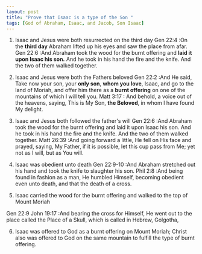 ```yaml
---
layout: post
title: "Prove that Isaac is a type of the Son "
tags: [God of Abraham, Isaac, and Jacob, Son Isaac]
---
```

1. Isaac and Jesus were both resurrected on the third day
Gen 22:4
:On the **third day** Abraham lifted up his eyes and saw the place from afar.
Gen 22:6
:And Abraham took the wood for the burnt offering and **laid it upon Isaac his son.** And he took in his hand the fire and the knife. And the two of them walked together.

2. Isaac and Jesus were both the Fathers beloved
Gen 22:2
:And He said, Take now your son, your **only son**, **whom you love**, Isaac, and go to the land of Moriah, and offer him there as a **burnt offering** on one of the mountains of which I will tell you.
Matt 3:17
: And behold, a voice out of the heavens, saying, This is My Son, **the Beloved**, in whom I have found My delight.

3. Isaac and Jesus both followed the father's will
Gen 22:6
:And Abraham took the wood for the burnt offering and laid it upon Isaac his son. And he took in his hand the fire and the knife. And the two of them walked together.
Matt 26:39
:And going forward a little, He fell on His face and prayed, saying, My Father, if it is possible, let this cup pass from Me; yet not as I will, but as You will.

4. Isaac was obedient unto death
Gen 22:9-10
:And Abraham stretched out his hand and took the knife to slaughter his son.
Phil 2:8
:And being found in fashion as a man, He humbled Himself, becoming obedient even unto death, and that the death of a cross.

5. Isaac carried the wood for the burnt offering and walked to the top of Mount Moriah

Gen 22:9
John 19:17
:And bearing the cross for Himself, He went out to the place called the Place of a Skull, which is called in Hebrew, Golgotha,


6. Isaac was offered to God as a burnt offering on Mount Moriah; Christ also was offered to God on the same mountain to fulfill the type of burnt offering.
